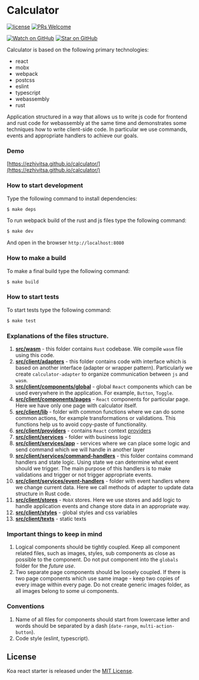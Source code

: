 # Calculator

[![license](https://img.shields.io/github/license/mashape/apistatus.svg?style=flat-square)](LICENSE)
[![PRs Welcome](https://img.shields.io/badge/PRs-welcome-brightgreen.svg?style=flat-square)](http://makeapullrequest.com)

[![Watch on GitHub](https://img.shields.io/github/watchers/ezhivitsa/calculator.svg?style=social&label=Watch)](https://github.com/ezhivitsa/calculator/watchers)
[![Star on GitHub](https://img.shields.io/github/stars/ezhivitsa/calculator.svg?style=social&label=Stars)](https://github.com/ezhivitsa/calculator/stargazers)

Calculator is based on the following primary technologies:

- react
- mobx
- webpack
- postcss
- eslint
- typescript
- webassembly
- rust

Application structured in a way that allows us to write js code for frontend and rust code for webassembly at the same time and demonstrates some techniques how to write client-side code. In particular we use commands, events and appropriate handlers to achieve our goals.

### Demo

[https://ezhivitsa.github.io/calculator/](https://ezhivitsa.github.io/calculator/)

### How to start development

Type the following command to install dependencies:
```bash
$ make deps
```

To run webpack build of the rust and js files type the following command:
```bash
$ make dev
```

And open in the browser `http://localhost:8080`

### How to make a build

To make a final build type the following command:
```bash
$ make build
```

### How to start tests

To start tests type the following command:
```bash
$ make test
```

### Explanations of the files structure.

1. **[src/wasm](./src/wasm)** - this folder contains `Rust` codebase. We compile `wasm` file using this code.
2. **[src/client/adapters](src/client/adapters)** - this folder contains code with interface which is based on another interface (adapter or wrapper pattern). Particularly we create `calculator-adapter` to organize communication between `js` and `wasm`.
3. **[src/client/components/global](src/client/components/global)** - global `React` components which can be used everywhere in the application. For example, `Button`, `Toggle`.
4. **[src/client/components/pages](src/client/components/pages)** - `React` components for particular page. Here we have only one page with calculator itself.
5. **[src/client/lib](src/client/lib)** - folder with common functions where we can do some common actions, for example transformations or validations. This functions help us to avoid copy-paste of functionality.
6. **[src/client/providers](src/client/providers)** - contains `React` context [providers](https://reactjs.org/docs/context.html#contextprovider)
7. **[src/client/services](src/client/services)** - folder with business logic
8. **[src/client/services/app](src/client/services/app)** - services where we can place some logic and send command which we will handle in another layer
9. **[src/client/services/command-handlers](src/client/services/command-handlers)** - this folder contains command handlers and state logic. Using state we can determine what event should we trigger. The main purpose of this handlers is to make validations and trigger or not trigger appropriate events.
10. **[src/client/services/event-handlers](src/client/services/event-handlers)** - folder with event handlers where we change current data. Here we call methods of adapter to update data structure in Rust code.
11. **[src/client/stores](src/client/stores)** - `MobX` stores. Here we use stores and add logic to handle application events and change store data in an appropriate way.
12. **[src/client/styles](src/client/stores)** - global styles and css variables
13. **[src/client/texts](src/client/texts)** - static texts

### Important things to keep in mind

1. Logical components should be tightly coupled. Keep all component related files, such as images, styles, sub components as close as possible to the component. Do not put component into the `globals` folder for the *future use*.
2. Two separate page components should be loosely coupled. If there is two page components which use same image - keep two copies of every image within every page. Do not create generic images folder, as all images belong to some ui components.

### Conventions

1. Name of all files for components should start from lowercase letter and words should be separated by a dash (`date-range`, `multi-action-button`).
2. Code style (eslint, typescript).

## License

Koa react starter is released under the [MIT License](LICENSE).
